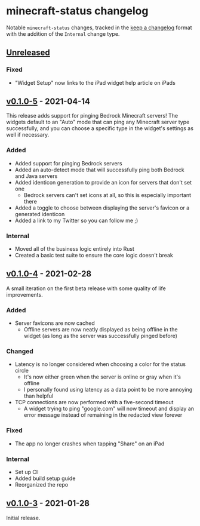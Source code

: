 # minecraft-status changelog

Notable `minecraft-status` changes, tracked in the [keep a changelog](https://keepachangelog.com/en/1.0.0/) format with the addition of the `Internal` change type.

## [Unreleased]

### Fixed

* "Widget Setup" now links to the iPad widget help article on iPads

## [v0.1.0-5] - 2021-04-14

This release adds support for pinging Bedrock Minecraft servers! The widgets default to an "Auto" mode that can ping any Minecraft server type successfully, and you can choose a specific type in the widget's settings as well if necessary.

### Added

* Added support for pinging Bedrock servers
* Added an auto-detect mode that will successfully ping both Bedrock and Java servers
* Added identicon generation to provide an icon for servers that don't set one
  * Bedrock servers can't set icons at all, so this is especially important there
* Added a toggle to choose between displaying the server's favicon or a generated identicon
* Added a link to my Twitter so you can follow me ;)

### Internal

* Moved all of the business logic entirely into Rust
* Created a basic test suite to ensure the core logic doesn't break

## [v0.1.0-4] - 2021-02-28

A small iteration on the first beta release with some quality of life improvements.

### Added

* Server favicons are now cached
  * Offline servers are now neatly displayed as being offline in the widget (as long as the server was successfully pinged before)

### Changed

* Latency is no longer considered when choosing a color for the status circle
  * It's now either green when the server is online or gray when it's offline
  * I personally found using latency as a data point to be more annoying than helpful
* TCP connections are now performed with a five-second timeout
  * A widget trying to ping "google.com" will now timeout and display an error message instead of remaining in the redacted view forever

### Fixed

* The app no longer crashes when tapping "Share" on an iPad

### Internal

* Set up CI
* Added build setup guide
* Reorganized the repo

## [v0.1.0-3] - 2021-01-28

Initial release.

[Unreleased]: https://github.com/Cldfire/minecraft-status/compare/v0.0.1-5...HEAD
[v0.1.0-5]: https://github.com/Cldfire/minecraft-status/compare/v0.0.1-4...v0.0.1-5
[v0.1.0-4]: https://github.com/Cldfire/minecraft-status/compare/v0.0.1-3...v0.0.1-4
[v0.1.0-3]: https://github.com/Cldfire/minecraft-status/releases/tag/v0.0.1-3
